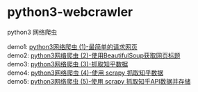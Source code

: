 # python3-webcrawler
python3 网络爬虫

demo1:  [python3网络爬虫 (1)-最简单的请求网页](http://www.toutiao.com/i6467788244690928141)  
demo2:  [python3网络爬虫 (2)-使用BeautifulSoup获取网页标题](http://www.toutiao.com/i6468100257270989325)  
demo3:  [python3网络爬虫 (3)-抓取知乎数据](http://www.toutiao.com/i6468525096246968845)  
demo4:  [python3网络爬虫 (4)-使用 scrapy 抓取知乎数据](http://www.toutiao.com/i6469632806443041294)  
demo5:  [python3网络爬虫 (5)-使用 scrapy 抓取知乎API数据并存储](http://www.toutiao.com/i6470009131804656141)  